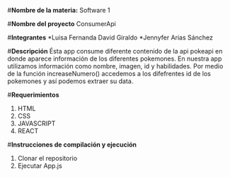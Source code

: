 #**Nombre de la materia:** Software 1

#**Nombre del proyecto** ConsumerApi

#**Integrantes**
*Luisa Fernanda David Giraldo
*Jennyfer Arias Sánchez

#**Descripción**
Ésta app consume diferente contenido de la api pokeapi en donde aparece información de los diferentes pokemones. 
En nuestra app utilizamos información como nombre, imagen, id y habilidades. Por medio de la función increaseNumero() accedemos a los difefrentes id de los pokemones y así podemos extraer su data.

#**Requerimientos**
1. HTML
2. CSS
3. JAVASCRIPT
4. REACT

#**Instrucciones de compilación y ejecución**
1. Clonar el repositorio
2. Ejecutar App.js
